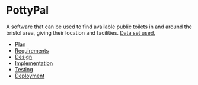 # PottyPal

A software that can be used to find available public toilets in and around the bristol area, giving their location and facilities. [Data set used.](https://opendata.bristol.gov.uk/datasets/bcc::public-toilets/explore?location=51.454711%2C-2.611808%2C12.24)

* [Plan](Planning.md)
* [Requirements]()
* [Design]()
* [Implementation]()
* [Testing]()
* [Deployment]()
